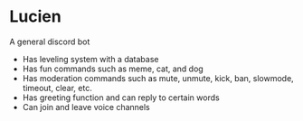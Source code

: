 # Lucien
A general discord bot
- Has leveling system with a database
- Has fun commands such as meme, cat, and dog
- Has moderation commands such as mute, unmute, kick, ban, slowmode, timeout, clear, etc.
- Has greeting function and can reply to certain words
- Can join and leave voice channels

